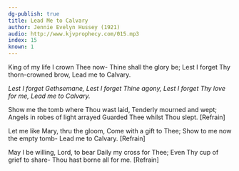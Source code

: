 ```yaml
---
dg-publish: true
title: Lead Me to Calvary
author: Jennie Evelyn Hussey (1921)
audio: http://www.kjvprophecy.com/015.mp3
index: 15
known: 1
---
```


King of my life I crown Thee now-
Thine shall the glory be;
Lest I forget Thy thorn-crowned brow,
Lead me to Calvary.

*Lest I forget Gethsemane,
Lest I forget Thine agony,
Lest I forget Thy love for me,
Lead me to Calvary.*

Show me the tomb where Thou wast laid,
Tenderly mourned and wept;
Angels in robes of light arrayed
Guarded Thee whilst Thou slept. [Refrain]

Let me like Mary, thru the gloom,
Come with a gift to Thee;
Show to me now the empty tomb-
Lead me to Calvary. [Refrain]

May I be willing, Lord, to bear
Daily my cross for Thee;
Even Thy cup of grief to share-
Thou hast borne all for me. [Refrain]